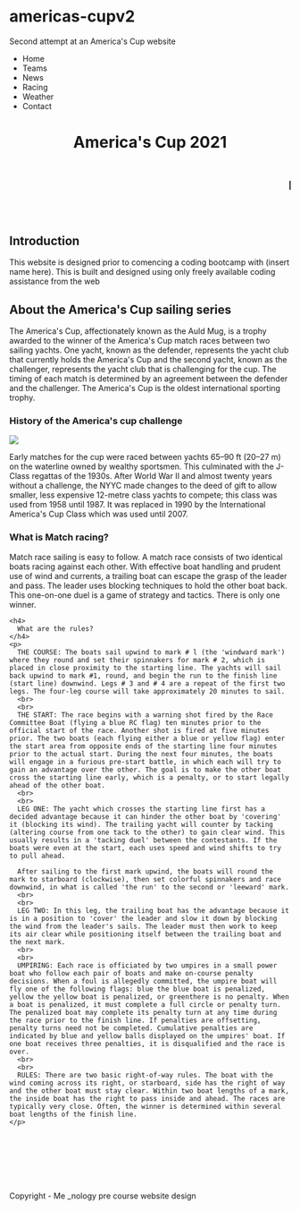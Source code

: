 # americas-cupv2
Second attempt at an America's Cup website

<nav>
  <ul>
    <li>Home</li>
    <li>Teams</li>
    <li>News</li>
    <li>Racing</li>
    <li>Weather</li>
    <li>Contact</li>
  </ul>
</nav>
<header>
  <h1>
    America's Cup 2021
  </h1>
  <marquee behavior="scroll" direction="left">
    <h2>
      Keep up to date on the 2021 America's cup racing from New Zealand! Updates on the teams and racing
    </h2>
  </marquee>
</header>

<body>
  <h2 id="intro">
    Introduction
  </h2>
  <p>This website is designed prior to comencing a coding bootcamp with (insert name here). This is built and designed using only freely available coding assistance from the web</p>
  <h2 id="about">About the America's Cup sailing series</h2>
  <p>
    The America's Cup, affectionately known as the Auld Mug, is a trophy awarded to the winner of the America's Cup match races between two sailing yachts. One yacht, known as the defender, represents the yacht club that currently holds the America's Cup and the second yacht, known as the challenger, represents the yacht club that is challenging for the cup. The timing of each match is determined by an agreement between the defender and the challenger. The America's Cup is the oldest international sporting trophy.
  </p>
  <h3>History of the America's cup challenge</h3>
  <img src="https://upload.wikimedia.org/wikipedia/commons/1/1f/The_Yacht_%27America%27_Winning_the_International_Race_Fitz_Hugh_Lane_1851.jpeg">
  <p>
    Early matches for the cup were raced between yachts 65–90 ft (20–27 m) on the waterline owned by wealthy sportsmen. This culminated with the J-Class regattas of the 1930s. After World War II and almost twenty years without a challenge, the NYYC made changes to the deed of gift to allow smaller, less expensive 12-metre class yachts to compete; this class was used from 1958 until 1987. It was replaced in 1990 by the International America's Cup Class which was used until 2007.
  </p>
  <h3>What is Match racing?</h3>
  <p>
    Match race sailing is easy to follow. A match race consists of two identical boats racing against each other. With effective boat handling and prudent use of wind and currents, a trailing boat can escape the grasp of the leader and pass. The leader uses blocking techniques to hold the other boat back. This one-on-one duel is a game of strategy and tactics. There is only one winner.

    <h4>
      What are the rules?
    </h4>
    <p>
      THE COURSE: The boats sail upwind to mark # l (the 'windward mark') where they round and set their spinnakers for mark # 2, which is placed in close proximity to the starting line. The yachts will sail back upwind to mark #1, round, and begin the run to the finish line (start line) downwind. Legs # 3 and # 4 are a repeat of the first two legs. The four-leg course will take approximately 20 minutes to sail.
      <br>
      <br>
      THE START: The race begins with a warning shot fired by the Race Committee Boat (flying a blue RC flag) ten minutes prior to the official start of the race. Another shot is fired at five minutes prior. The two boats (each flying either a blue or yellow flag) enter the start area from opposite ends of the starting line four minutes prior to the actual start. During the next four minutes, the boats will engage in a furious pre-start battle, in which each will try to gain an advantage over the other. The goal is to make the other boat cross the starting line early, which is a penalty, or to start legally ahead of the other boat.
      <br>
      <br>
      LEG ONE: The yacht which crosses the starting line first has a decided advantage because it can hinder the other boat by 'covering' it (blocking its wind). The trailing yacht will counter by tacking (altering course from one tack to the other) to gain clear wind. This usually results in a 'tacking duel' between the contestants. If the boats were even at the start, each uses speed and wind shifts to try to pull ahead.

      After sailing to the first mark upwind, the boats will round the mark to starboard (clockwise), then set colorful spinnakers and race downwind, in what is called 'the run' to the second or 'leeward' mark.
      <br>
      <br>
      LEG TWO: In this leg, the trailing boat has the advantage because it is in a position to 'cover' the leader and slow it down by blocking the wind from the leader's sails. The leader must then work to keep its air clear while positioning itself between the trailing boat and the next mark.
      <br>
      <br>
      UMPIRING: Each race is officiated by two umpires in a small power boat who follow each pair of boats and make on-course penalty decisions. When a foul is allegedly committed, the umpire boat will fly one of the following flags: blue the blue boat is penalized, yellow the yellow boat is penalized, or greenthere is no penalty. When a boat is penalized, it must complete a full circle or penalty turn. The penalized boat may complete its penalty turn at any time during the race prior to the finish line. If penalties are offsetting, penalty turns need not be completed. Cumulative penalties are indicated by blue and yellow balls displayed on the umpires' boat. If one boat receives three penalties, it is disqualified and the race is over.
      <br>
      <br>
      RULES: There are two basic right-of-way rules. The boat with the wind coming across its right, or starboard, side has the right of way and the other boat must stay clear. Within two boat lengths of a mark, the inside boat has the right to pass inside and ahead. The races are typically very close. Often, the winner is determined within several boat lengths of the finish line.
    </p>
</body>

<br>
<br>
<br>
<br>
<br>
<br>

<footer>
  Copyright - Me
  _nology pre course website design
</footer>

